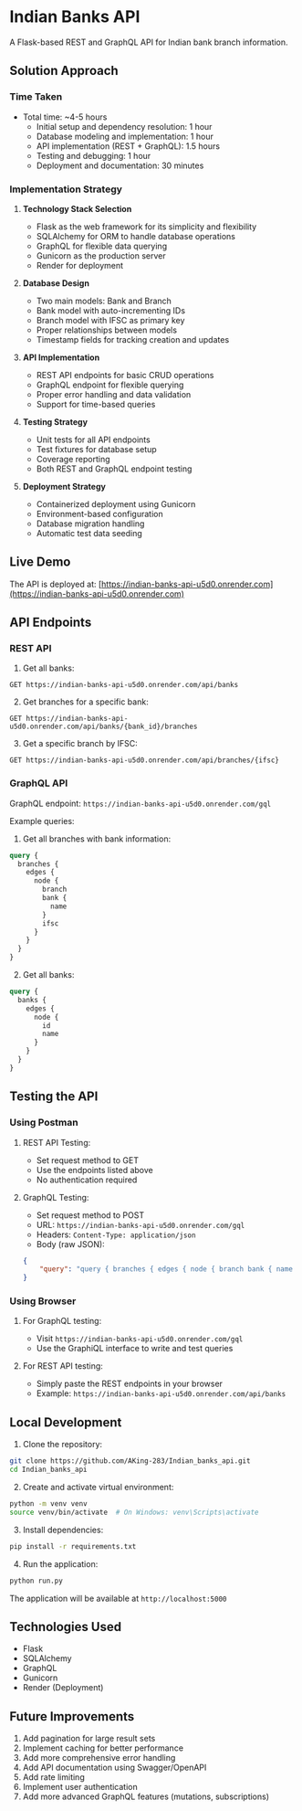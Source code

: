 # Indian Banks API

A Flask-based REST and GraphQL API for Indian bank branch information.

## Solution Approach

### Time Taken
- Total time: ~4-5 hours
  - Initial setup and dependency resolution: 1 hour
  - Database modeling and implementation: 1 hour
  - API implementation (REST + GraphQL): 1.5 hours
  - Testing and debugging: 1 hour
  - Deployment and documentation: 30 minutes

### Implementation Strategy

1. **Technology Stack Selection**
   - Flask as the web framework for its simplicity and flexibility
   - SQLAlchemy for ORM to handle database operations
   - GraphQL for flexible data querying
   - Gunicorn as the production server
   - Render for deployment

2. **Database Design**
   - Two main models: Bank and Branch
   - Bank model with auto-incrementing IDs
   - Branch model with IFSC as primary key
   - Proper relationships between models
   - Timestamp fields for tracking creation and updates

3. **API Implementation**
   - REST API endpoints for basic CRUD operations
   - GraphQL endpoint for flexible querying
   - Proper error handling and data validation
   - Support for time-based queries

4. **Testing Strategy**
   - Unit tests for all API endpoints
   - Test fixtures for database setup
   - Coverage reporting
   - Both REST and GraphQL endpoint testing

5. **Deployment Strategy**
   - Containerized deployment using Gunicorn
   - Environment-based configuration
   - Database migration handling
   - Automatic test data seeding

## Live Demo

The API is deployed at: [https://indian-banks-api-u5d0.onrender.com](https://indian-banks-api-u5d0.onrender.com)

## API Endpoints

### REST API

1. Get all banks:
```
GET https://indian-banks-api-u5d0.onrender.com/api/banks
```

2. Get branches for a specific bank:
```
GET https://indian-banks-api-u5d0.onrender.com/api/banks/{bank_id}/branches
```

3. Get a specific branch by IFSC:
```
GET https://indian-banks-api-u5d0.onrender.com/api/branches/{ifsc}
```

### GraphQL API

GraphQL endpoint: `https://indian-banks-api-u5d0.onrender.com/gql`

Example queries:

1. Get all branches with bank information:
```graphql
query {
  branches {
    edges {
      node {
        branch
        bank {
          name
        }
        ifsc
      }
    }
  }
}
```

2. Get all banks:
```graphql
query {
  banks {
    edges {
      node {
        id
        name
      }
    }
  }
}
```

## Testing the API

### Using Postman

1. REST API Testing:
   - Set request method to GET
   - Use the endpoints listed above
   - No authentication required

2. GraphQL Testing:
   - Set request method to POST
   - URL: `https://indian-banks-api-u5d0.onrender.com/gql`
   - Headers: `Content-Type: application/json`
   - Body (raw JSON):
   ```json
   {
       "query": "query { branches { edges { node { branch bank { name } ifsc } } } }"
   }
   ```

### Using Browser

1. For GraphQL testing:
   - Visit `https://indian-banks-api-u5d0.onrender.com/gql`
   - Use the GraphiQL interface to write and test queries

2. For REST API testing:
   - Simply paste the REST endpoints in your browser
   - Example: `https://indian-banks-api-u5d0.onrender.com/api/banks`

## Local Development

1. Clone the repository:
```bash
git clone https://github.com/AKing-283/Indian_banks_api.git
cd Indian_banks_api
```

2. Create and activate virtual environment:
```bash
python -m venv venv
source venv/bin/activate  # On Windows: venv\Scripts\activate
```

3. Install dependencies:
```bash
pip install -r requirements.txt
```

4. Run the application:
```bash
python run.py
```

The application will be available at `http://localhost:5000`

## Technologies Used

- Flask
- SQLAlchemy
- GraphQL
- Gunicorn
- Render (Deployment)

## Future Improvements

1. Add pagination for large result sets
2. Implement caching for better performance
3. Add more comprehensive error handling
4. Add API documentation using Swagger/OpenAPI
5. Add rate limiting
6. Implement user authentication
7. Add more advanced GraphQL features (mutations, subscriptions)
